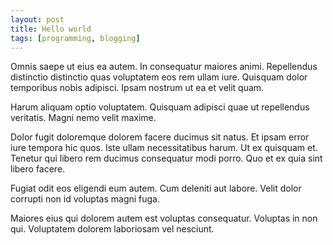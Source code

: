 ```yaml
---
layout: post
title: Hello world
tags: [programming, blogging]
---
```


Omnis saepe ut eius ea autem. In consequatur maiores animi. Repellendus distinctio distinctio quas voluptatem eos rem ullam iure. Quisquam dolor temporibus nobis adipisci. Ipsam nostrum ut ea et velit quam.

Harum aliquam optio voluptatem. Quisquam adipisci quae ut repellendus veritatis. Magni nemo velit maxime.

Dolor fugit doloremque dolorem facere ducimus sit natus. Et ipsam error iure tempora hic quos. Iste ullam necessitatibus harum. Ut ex quisquam et. Tenetur qui libero rem ducimus consequatur modi porro. Quo et ex quia sint libero facere.

Fugiat odit eos eligendi eum autem. Cum deleniti aut labore. Velit dolor corrupti non id voluptas magni fuga.

Maiores eius qui dolorem autem est voluptas consequatur. Voluptas in non qui. Voluptatem dolorem laboriosam vel nesciunt.
